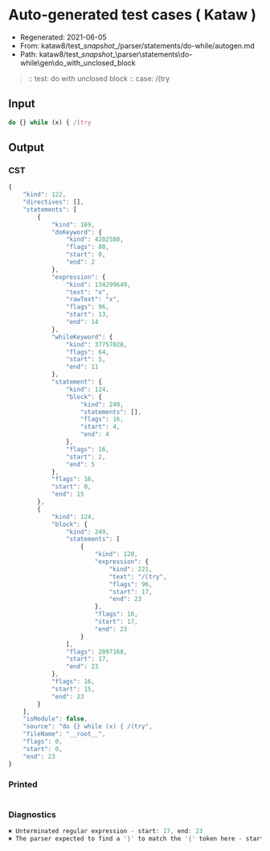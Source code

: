 # Auto-generated test cases ( Kataw )
- Regenerated: 2021-06-05
- From: kataw8/test\__snapshot__/parser/statements/do-while/autogen.md
- Path: kataw8/test\__snapshot__\parser\statements\do-while\gen\do_with_unclosed_block
> :: test: do with unclosed block
> :: case: /(try
## Input

`````js
do {} while (x) { /(try
`````
## Output

### CST

```javascript
{
    "kind": 122,
    "directives": [],
    "statements": [
        {
            "kind": 169,
            "doKeyword": {
                "kind": 4202580,
                "flags": 80,
                "start": 0,
                "end": 2
            },
            "expression": {
                "kind": 134299649,
                "text": "x",
                "rawText": "x",
                "flags": 96,
                "start": 13,
                "end": 14
            },
            "whileKeyword": {
                "kind": 37757028,
                "flags": 64,
                "start": 5,
                "end": 11
            },
            "statement": {
                "kind": 124,
                "block": {
                    "kind": 249,
                    "statements": [],
                    "flags": 16,
                    "start": 4,
                    "end": 4
                },
                "flags": 16,
                "start": 2,
                "end": 5
            },
            "flags": 16,
            "start": 0,
            "end": 15
        },
        {
            "kind": 124,
            "block": {
                "kind": 249,
                "statements": [
                    {
                        "kind": 120,
                        "expression": {
                            "kind": 221,
                            "text": "/(try",
                            "flags": 96,
                            "start": 17,
                            "end": 23
                        },
                        "flags": 16,
                        "start": 17,
                        "end": 23
                    }
                ],
                "flags": 2097168,
                "start": 17,
                "end": 23
            },
            "flags": 16,
            "start": 15,
            "end": 23
        }
    ],
    "isModule": false,
    "source": "do {} while (x) { /(try",
    "fileName": "__root__",
    "flags": 0,
    "start": 0,
    "end": 23
}
```

### Printed

```javascript

```

### Diagnostics

```javascript
✖ Unterminated regular expression - start: 17, end: 23
✖ The parser expected to find a '}' to match the '{' token here - start: 23, end: 23

```


